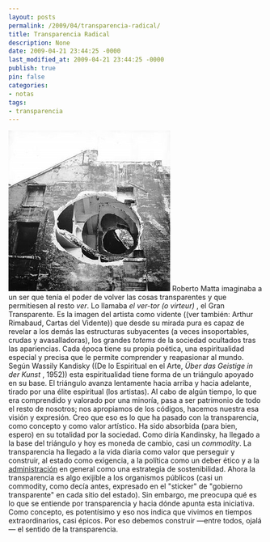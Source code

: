 ```yaml
---
layout: posts
permalink: /2009/04/transparencia-radical/
title: Transparencia Radical
description: None
date: 2009-04-21 23:44:25 -0000
last_modified_at: 2009-04-21 23:44:25 -0000
publish: true
pin: false
categories:
- notas
tags:
- transparencia
---
```

[![Intersección Cónica, Gordon Matta-Clark, 1975](/assets/uploads/2009/04/conical-intersect-19751.jpg)](/assets/uploads/2009/04/conical-intersect-19751.jpg) Roberto Matta imaginaba a un ser que tenía el poder de volver las cosas transparentes y que permitiesen al resto _ver_. Lo llamaba _el ver-tor (o virteur)_ , el Gran Transparente. Es la imagen del artista como vidente ((ver también: Arthur Rimabaud, Cartas del Vidente)) que desde su mirada pura es capaz de revelar a los demás las estructuras subyacentes (a veces insoportables, crudas y avasalladoras), los grandes _totems_ de la sociedad ocultados tras las apariencias. Cada época tiene su propia poética, una espiritualidad especial y precisa que le permite comprender y reapasionar al mundo. Según Wassily Kandisky ((De lo Espiritual en el Arte, _Über das Geistige in der Kunst_ , 1952)) esta espiritualidad tiene forma de un triángulo apoyado en su base. El triángulo avanza lentamente hacia arriba y hacia adelante, tirado por una élite espiritual (los artistas). Al cabo de algún tiempo, lo que era comprendido y valorado por una minoría, pasa a ser patrimonio de todo el resto de nosotros; nos apropiamos de los códigos, hacemos nuestra esa visión y expresión. Creo que eso es lo que ha pasado con la transparencia, como concepto y como valor artístico. Ha sido absorbida (para bien, espero) en su totalidad por la sociedad. Como diría Kandinsky, ha llegado a la base del triángulo y hoy es moneda de cambio, casi un _commodity_. La transparencia ha llegado a la vida diaria como valor que perseguir y construir, al estado como exigencia, a la política como un deber ético y a la [administración](http://en.wikipedia.org/wiki/Radical_transparency "Concepto ya reconocido en inglés, ver definición de Wikipedia") en general como una estrategia de sostenibilidad. Ahora la transparencia es algo exijible a los organismos públicos (casi un commodity, como decía antes, expresado en el "sticker" de "gobierno transparente" en cada sitio del estado). Sin embargo, me preocupa qué es lo que se entiende por transparencia y hacia dónde apunta esta iniciativa. Como concepto, es potentísimo y eso nos indica que vivimos en tiempos extraordinarios, casi épicos. Por eso debemos construir —entre todos, ojalá— el sentido de la transparencia.
